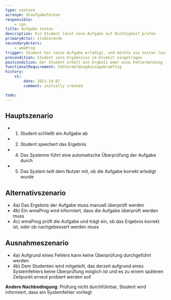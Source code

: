 ```yaml
---
type: useCase
acronym: UCaufgabeTesten
responsible: 
    - cpo
title: Aufgabe testen
description: Ein Student lässt eine Aufgabe auf Richtigkeit prüfen
primaryActor: studierende
secondaryActors:
    - wmaProg 
trigger: Student hat seine Aufgabe erledigt, und möchte sie testen lassen
precondition: Student sein Ergebnisse im Divekit eingetragen
postcondition: Der Student erhält ein Ergbnis oder eine Fehlermeldung
functionalRequirement: FehlermeldungAussagekraeftig
history:
    v1:
        date: 2021-19-07
        comment: initially created

todo: 
---
```



## Hauptszenario

* 1) Student schließt ein Aufgabe ab
* 2) Student speichert das Ergebnis
* 4) Das Systemm führt eine automatische Überprüfung der Aufgabe durch
* 5) Das System teilt dem Nutzer mit, ob die Aufgabe korrekt erledigt wurde

## Alternativszenario

* 4a) Das Ergebnis der Aufgabe muss manuell überprüft werden
* 4b) Ein wmaProg wird informiert, dass die Aufgabe überprüft werden muss
* 4c) wmaProg prüft die Aufgabe und trägt ein, ob das Ergebnis korrekt ist, oder ob nachgebessert werden muss

## Ausnahmeszenario 

* 4a) Aufgrund eines Fehlers kann keine Überprüfung durchgeführt werden 
* 4b) Dem Studenten wird mitgeteilt, das derzeit aufgrund eines Systemfehlers keine Überprüfung möglich ist und es zu einem späteren Zeitpunkt erneut probiert werden soll

**Andere Nachbedingung**: Prüfung nicht durchführbar, Student wird informiert, dass ein Systemfehler vorliegt




